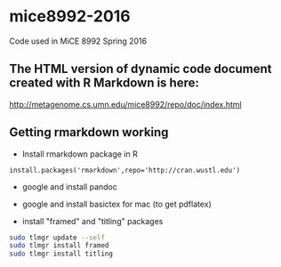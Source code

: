 # mice8992-2016
Code used in MiCE 8992 Spring 2016

## The HTML version of dynamic code document created with R Markdown is here:
http://metagenome.cs.umn.edu/mice8992/repo/doc/index.html

## Getting rmarkdown working
- Install rmarkdown package in R
```
install.packages('rmarkdown',repo='http://cran.wustl.edu')
```

- google and install pandoc
- google and install basictex for mac (to get pdflatex)

- install "framed" and "titling" packages
```bash
sudo tlmgr update --self
sudo tlmgr install framed
sudo tlmgr install titling
```
